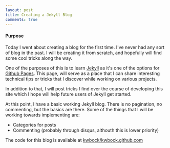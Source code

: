 ```yaml
---
layout: post
title: Creating a Jekyll Blog
comments: true
---
```

#### Purpose
Today I went about creating a blog for the first time. I've never had any sort of blog in the past. I will be creating it from scratch, and hopefully will find some cool tricks along the way.

One of the purposes of this is to learn [Jekyll](http://jekyllrb.com/) as it's one of the options for [Github Pages](http://pages.github.com). This page, will serve as a place that I can share interesting technical tips or tricks that I discover while working on various projects.

In addition to that, I will post tricks I find over the course of developing this site which I hope will help future users of Jekyll get started.

At this point, I have a basic working Jekyll blog. There is no pagination, no commenting, but the basics are there. Some of the things that I will be working towards implementing are:

* Categories for posts
* Commenting (probably through disqus, althouth this is lower priority)


The code for this blog is available at [kwbock/kwbock.github.com](http://github.com/kwbock/kwbock.github.com)
